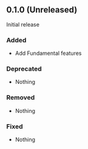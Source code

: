 ## 0.1.0 (Unreleased)

Initial release

### Added

- Add Fundamental features

### Deprecated

- Nothing

### Removed

- Nothing

### Fixed

- Nothing
